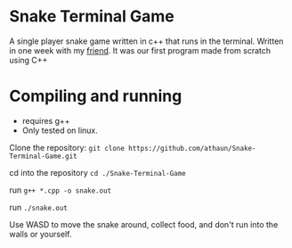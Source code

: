 # Snake Terminal Game
A single player snake game written in c++ that runs in the terminal.
Written in one week with my [friend](https://github.com/echo82). It was our first program made from scratch using C++

# Compiling and running
- requires g++
- Only tested on linux.

Clone the repository:
```git clone https://github.com/athaun/Snake-Terminal-Game.git```

cd into the repository
```cd ./Snake-Terminal-Game```

run
```g++ *.cpp -o snake.out```

run
```./snake.out```


Use WASD to move the snake around, collect food, and don't run into the walls or yourself.

